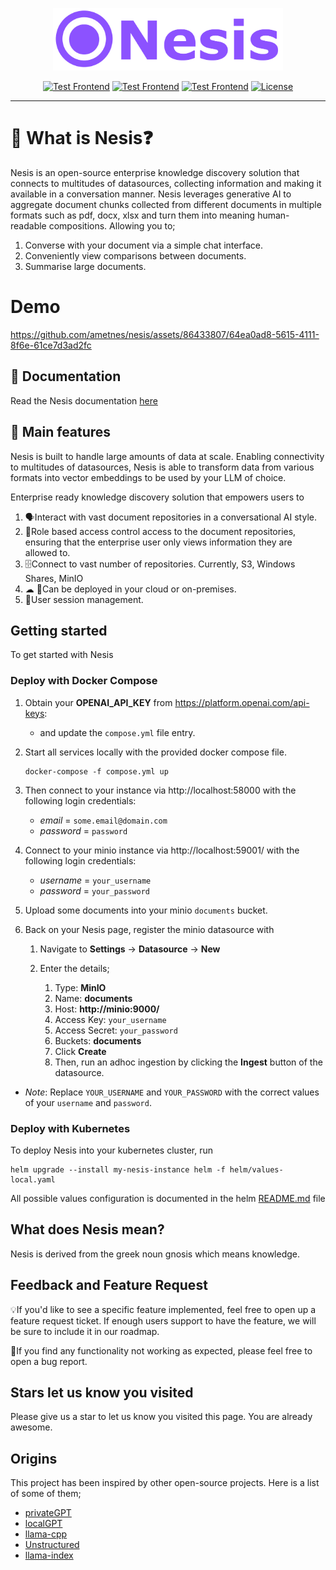 
<p align="center">
  <img height="100" src="https://raw.githubusercontent.com/ametnes/nesis/main/nesis/frontend/client/src/images/Nesis.svg" alt="Nesis" title="Nesis">
</p>

<p align="center">
   <a href="https://github.com/ametnes/nesis/actions/workflows/test_frontend.yml" target="_blank"><img src="https://github.com/ametnes/nesis/actions/workflows/test_frontend.yml/badge.svg" alt="Test Frontend"/></a>
   <a href="https://github.com/ametnes/nesis/actions/workflows/test_api.yml" target="_blank"><img src="https://github.com/ametnes/nesis/actions/workflows/test_api.yml/badge.svg" alt="Test Frontend"/></a>
   <a href="https://github.com/ametnes/nesis/actions/workflows/test_rag.yml" target="_blank"><img src="https://github.com/ametnes/nesis/actions/workflows/test_rag.yml/badge.svg" alt="Test Frontend"/></a>
   <a href="./LICENSE" target="_blank"><img src="https://img.shields.io/badge/License-Apache_2.0-blue.svg" alt="License"/></a>
</p>

---
# 👋 What is Nesis❓

Nesis is an open-source enterprise knowledge discovery solution that connects to multitudes of datasources, collecting 
information and making it available in a conversation manner. Nesis leverages generative AI to aggregate document chunks
collected from different documents in multiple formats such as pdf, docx, xlsx and turn them into meaning human-readable compositions. Allowing you to;

1. Converse with your document via a simple chat interface.
2. Conveniently view comparisons between documents.
3. Summarise large documents.

# Demo

https://github.com/ametnes/nesis/assets/86433807/64ea0ad8-5615-4111-8f6e-61ce7d3ad2fc

## 📜 Documentation
Read the Nesis documentation [here](https://ametnes.github.io/nesis)

## 🎰 Main features
Nesis is built to handle large amounts of data at scale. Enabling connectivity to multitudes of datasources, 
Nesis is able to transform data from various formats into vector embeddings to be used by your LLM of choice.

Enterprise ready knowledge discovery solution that empowers users to
1. 🗣Interact with vast document repositories in a conversational AI style.
2. 🛂Role based access control access to the document repositories, ensuring that the enterprise user only views information they are allowed to.
3. 🗄Connect to vast number of repositories. Currently, S3, Windows Shares, MinIO
4. ☁ 🏢Can be deployed in your cloud or on-premises.
5. 🔐User session management.

## Getting started
To get started with Nesis

### Deploy with Docker Compose
1. Obtain your **OPENAI_API_KEY** from https://platform.openai.com/api-keys:
      - and update the `compose.yml` file entry.

2. Start all services locally with the provided docker compose file.

   ```commandline
   docker-compose -f compose.yml up
   ```

2. Then connect to your instance via http://localhost:58000 with the following login credentials:
      - *email* = `some.email@domain.com`
      - *password* = `password`

3. Connect to your minio instance via http://localhost:59001/ with the following login credentials:
      - *username* = `your_username`
      - *password* = `your_password`


4. Upload some documents into your minio `documents` bucket.

5. Back on your Nesis page, register the minio datasource with
   1. Navigate to **Settings** -> **Datasource** -> **New**
   2. Enter the details;
   
      1. Type: **MinIO**
      2. Name: **documents**
      3. Host: **http://minio:9000/**
      4. Access Key: `your_username`
      5. Access Secret: `your_password`
      6. Buckets: **documents**
      7. Click **Create**
      8. Then, run an adhoc ingestion by clicking the **Ingest** button of the datasource.

- *Note*: Replace `YOUR_USERNAME` and `YOUR_PASSWORD` with the correct values of your `username` and `password`.


### Deploy with Kubernetes
To deploy Nesis into your kubernetes cluster, run
```commandline
helm upgrade --install my-nesis-instance helm -f helm/values-local.yaml
```
All possible values configuration is documented in the helm [README.md](./helm/README.md) file

## What does Nesis mean?
Nesis is derived from the greek noun gnosis which means knowledge.

## Feedback and Feature Request
💡If you'd like to see a specific feature implemented, feel free to open up a feature request ticket.
If enough users support to have the feature, we will be sure to include it in our roadmap.

🐞If you find any functionality not working as expected, please feel free to open a bug report.

## Stars let us know you visited
Please give us a star to let us know you visited this page. You are already awesome.

## Origins
This project has been inspired by other open-source projects. Here is a list of some of them;

- [privateGPT](https://github.com/imartinez/privateGPT)
- [localGPT](https://github.com/PromtEngineer/localGPT)
- [llama-cpp](https://github.com/abetlen/llama-cpp-python)
- [Unstructured](https://github.com/Unstructured-IO/unstructured)
- [llama-index](https://github.com/run-llama/llama_index)
